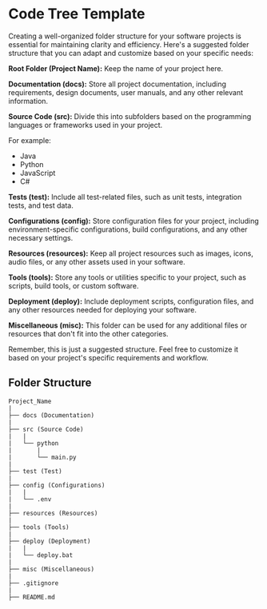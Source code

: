 # Code Tree Template

Creating a well-organized folder structure for your software projects is essential for maintaining clarity and efficiency. Here's a suggested folder structure that you can adapt and customize based on your specific needs:

**Root Folder (Project Name):** Keep the name of your project here.

**Documentation (docs):** Store all project documentation, including requirements, design documents, user manuals, and any other relevant information.

**Source Code (src):** Divide this into subfolders based on the programming languages or frameworks used in your project.

For example:

- Java
- Python
- JavaScript
- C#

**Tests (test):** Include all test-related files, such as unit tests, integration tests, and test data.

**Configurations (config):** Store configuration files for your project, including environment-specific configurations, build configurations, and any other necessary settings.

**Resources (resources):** Keep all project resources such as images, icons, audio files, or any other assets used in your software.

**Tools (tools):** Store any tools or utilities specific to your project, such as scripts, build tools, or custom software.

**Deployment (deploy):** Include deployment scripts, configuration files, and any other resources needed for deploying your software.

**Miscellaneous (misc):** This folder can be used for any additional files or resources that don't fit into the other categories.

Remember, this is just a suggested structure. Feel free to customize it based on your project's specific requirements and workflow.

## Folder Structure

    Project_Name
    |
    ├── docs (Documentation)
    |
    ├── src (Source Code)
    |   |
    |   └── python
    |       |
    |       └── main.py
    |
    ├── test (Test)
    |
    ├── config (Configurations)
    |   |
    |   └── .env
    |
    ├── resources (Resources)
    |
    ├── tools (Tools)
    |
    ├── deploy (Deployment)
    |   |
    |   └── deploy.bat
    |
    ├── misc (Miscellaneous)
    |
    ├── .gitignore
    |
    ├── README.md
